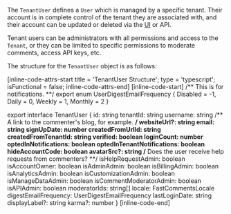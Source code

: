 The `TenantUser` defines a `User` which is managed by a specific tenant. Their account is in complete control of the tenant
they are associated with, and their account can be updated or deleted via the [UI](https://fastcomments.com/auth/my-account/users) or API.

Tenant users can be administrators with all permissions and access to the `Tenant`, or they can be limited to specific permissions to
moderate comments, access API keys, etc.

The structure for the `TenantUser` object is as follows:

[inline-code-attrs-start title = 'TenantUser Structure'; type = 'typescript'; isFunctional = false; inline-code-attrs-end]
[inline-code-start]
/** This is for notifications. **/
export enum UserDigestEmailFrequency {
    Disabled = -1,
    Daily = 0,
    Weekly = 1,
    Monthly = 2
}

export interface TenantUser {
    id: string
    tenantId: string
    username: string
    /** A link to the commenter's blog, for example. **/
    websiteUrl?: string
    email: string
    signUpDate: number
    createdFromUrlId: string
    createdFromTenantId: string
    verified: boolean
    loginCount: number
    optedInNotifications: boolean
    optedInTenantNotifications: boolean
    hideAccountCode: boolean
    avatarSrc?: string
    /** Does the user receive help requests from commenters? **/
    isHelpRequestAdmin: boolean
    isAccountOwner: boolean
    isAdminAdmin: boolean
    isBillingAdmin: boolean
    isAnalyticsAdmin: boolean
    isCustomizationAdmin: boolean
    isManageDataAdmin: boolean
    isCommentModeratorAdmin: boolean
    isAPIAdmin: boolean
    moderatorIds: string[]
    locale: FastCommentsLocale
    digestEmailFrequency: UserDigestEmailFrequency
    lastLoginDate: string
    displayLabel?: string
    karma?: number
}
[inline-code-end]
